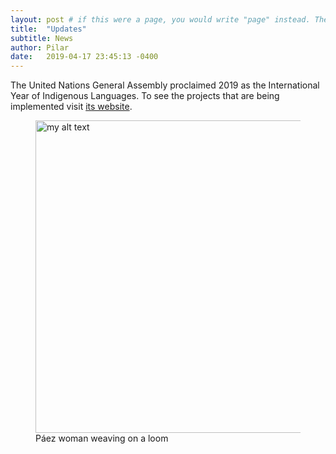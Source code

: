 ```yaml
---
layout: post # if this were a page, you would write "page" instead. They layouts are subtly different. Try it to see what happens.
title:  "Updates"
subtitle: News
author: Pilar
date:   2019-04-17 23:45:13 -0400
---
```


The United Nations General Assembly proclaimed 2019 as the International Year of Indigenous Languages. To see the projects that are being implemented visit [its website](https://en.iyil2019.org/).

<figure>
<img src="/lingcraft/img/posts/paeces.jpg" style="display: block; width: 500px; margin-right: auto; margin-left: auto;" alt="my alt text"/>
<figcaption>Páez woman weaving on a loom</figcaption>
<figure>
